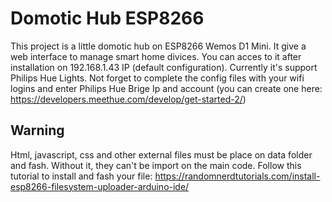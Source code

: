 # Domotic Hub ESP8266

This project is a little domotic hub on ESP8266 Wemos D1 Mini. It give a web interface to manage smart home divices. You can acces to it after installation on 192.168.1.43 IP (default configuration). Currently it's support Philips Hue Lights.
Not forget to complete the config files with your wifi logins and enter Philips Hue Brige Ip and account (you can create one here: https://developers.meethue.com/develop/get-started-2/)

## Warning
Html, javascript, css and other external files must be place on data folder and fash. Without it, they can't be import on the main code.
Follow this tutorial to install and fash your file: https://randomnerdtutorials.com/install-esp8266-filesystem-uploader-arduino-ide/
